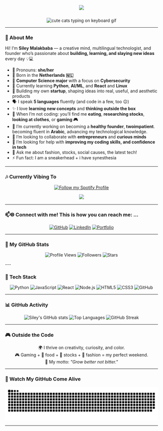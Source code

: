 <!-- Profile README for @okjustslay (Siley Malakbaba) -->
<h1 align="center">
  <img src="https://readme-typing-svg.herokuapp.com?size=35&duration=3000&color=F76EF1&center=true&vCenter=true&width=600&lines=Hey+there!+👋;I'm+Siley+Malakbaba🙋‍♀️!;This+is+my+little+tech+world+🌈" />
</h1>

<div align="center">
  <img src="https://media.giphy.com/media/v1.Y2lkPTc5MGI3NjExenMzbG1vcjRlOWE0aTJoOWFvbzh1em9leXV2bXJ3d3J3emN3bmkxMiZlcD12MV9naWZzX3NlYXJjaCZjdD1n/ule4vhcY1xEKQ/giphy.gif" width="200px" alt="cute cats typing on keyboard gif"/>
</div>

---
### 💫 About Me

Hi! I’m **Siley Malakbaba** — a creative mind, multilingual technologist, and founder who’s passionate about **building, learning, and slaying new ideas** every day 💡💻  

- 🌸 Pronouns: **she/her**
- 🏡 Born in the **Netherlands 🇳🇱**  
- 🧠 **Computer Science major** with a focus on **Cybersecurity**  
- 🌱 Currently learning **Python**, **AI/ML**, and **React** and **Linux**
- 🚀 Building my own **startup**, shaping ideas into real, useful, and aesthetic products  
- 🗣️ I speak **5 languages** fluently (and code in a few, too 😉)  
- ✨ I love **learning new concepts** and **thinking outside the box**  
- 🍜 When I’m not coding: you’ll find me **eating**, **researching stocks**, **looking at clothes**, or **gaming 🎮**  
- 🔭 I’m currently working on becoming a **healthy founder**, **twoimpatient**. becoming fluent in **Arabic**, advancing my technological knowledge.
- 👯 I’m looking to collaborate with **entrepreneurs** and **curious minds** 
- 🤔 I’m looking for help with **improving my coding skills, and confidence in tech**
- 💬 Ask me about fashion, stocks, social causes, the latest tech!
- ⚡ Fun fact: I am a sneakerhead + i have synesthesia

---

### 🎶 Currently Vibing To

<div align="center">
  
[![Follow my Spotify Profile](https://spotify-github-profile.kittinanx.com/api/spotify)](https://open.spotify.com/user/s.malakbaba)
  
</div>


<p align="center">
  <a href="https://spotify-github-profile.kittinanx.com/api/view?uid=s.malakbaba&redirect=true">
    <img src="https://spotify-github-profile.kittinanx.com/api/view?uid=s.malakbaba&cover_image=true&theme=default&show_offline=false&background_color=121212&interchange=false&profanity=false&bar_color_cover=true">
  </a>
</p>

---

### 📫🌐 Connect with me! This is how you can reach me: ...

<div align="center">

[![GitHub](https://img.shields.io/badge/GitHub-000?style=for-the-badge&logo=github)](https://github.com/okjustslay)
[![LinkedIn](https://img.shields.io/badge/LinkedIn-0077B5?style=for-the-badge&logo=linkedin&logoColor=white)](https://linkedin.com/in/sileymalakbaba)
[![Portfolio](https://img.shields.io/badge/Portfolio-F76EF1?style=for-the-badge&logo=sparkles&logoColor=white)](https://siley.co.uk)

</div>


---

### 💖 My GitHub Stats
<div align="center">

![Profile Views](https://komarev.com/ghpvc/?username=okjustslay&color=ff69b4)
![Followers](https://img.shields.io/github/followers/okjustslay?label=Followers&color=ff69b4)
![Stars](https://img.shields.io/github/stars/okjustslay?label=Stars&color=ff69b4)

</div>
---

### 🧠 Tech Stack

<div align="center">

![Python](https://img.shields.io/badge/Python-FFD43B?style=for-the-badge&logo=python&logoColor=blue)
![JavaScript](https://img.shields.io/badge/JavaScript-F7DF1E?style=for-the-badge&logo=javascript&logoColor=black)
![React](https://img.shields.io/badge/React-61DBFB?style=for-the-badge&logo=react&logoColor=black)
![Node.js](https://img.shields.io/badge/Node.js-68A063?style=for-the-badge&logo=node-dot-js&logoColor=white)
![HTML5](https://img.shields.io/badge/HTML5-FF5733?style=for-the-badge&logo=html5&logoColor=white)
![CSS3](https://img.shields.io/badge/CSS3-2965F1?style=for-the-badge&logo=css3&logoColor=white)
![GitHub](https://img.shields.io/badge/GitHub-181717?style=for-the-badge&logo=github)

</div>

---

### 📊 GitHub Activity

<div align="center">

![Siley's GitHub stats](https://github-readme-stats.vercel.app/api?username=okjustslay&show_icons=true&theme=radical&hide_border=true)
![Top Languages](https://github-readme-stats.vercel.app/api/top-langs/?username=okjustslay&layout=compact&theme=radical&hide_border=true)
![GitHub Streak](https://github-readme-streak-stats.herokuapp.com/?user=okjustslay&theme=radical&hide_border=true)

</div>

---

### 🎮 Outside the Code

<div align="center">
  
🌍 I thrive on creativity, curiosity, and color.  
🎮 Gaming + 🍜 food + 💸 stocks + 👗 fashion = my perfect weekend.  
💭 My motto: *"Grow better not bitter."*

</div>

---

### 🐍 Watch My GitHub Come Alive

<div align="center">

![snake gif](https://github.com/Platane/snk/raw/output/github-contribution-grid-snake.svg)

</div>




---
